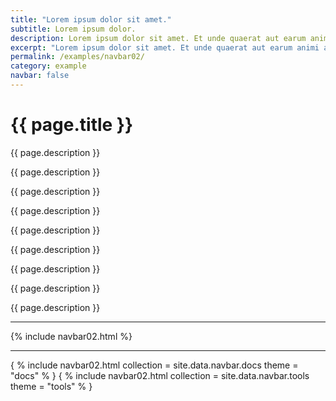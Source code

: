 ```yaml
---
title: "Lorem ipsum dolor sit amet."
subtitle: Lorem ipsum dolor.
description: Lorem ipsum dolor sit amet. Et unde quaerat aut earum animi aut explicabo saepe qui quibusdam accusamus ut velit asperiores vel natus temporibus. Qui sapiente saepe qui totam saepe est suscipit quia vel error provident cum omnis eius aut galisum rem nulla dolor? Qui internos voluptas est nulla odit est temporibus expedita eos quidem cumque. Ea voluptates eligendi quo rerum libero et molestiae harum vel fugit magni et cupiditate optio At quia consequuntur ut exercitationem laboriosam. Cum blanditiis voluptatibus At amet sunt At quia deleniti id quibusdam neque ut odio placeat.
excerpt: "Lorem ipsum dolor sit amet. Et unde quaerat aut earum animi aut explicabo saepe qui quibusdam accusamus ut velit asperiores vel natus temporibus."
permalink: /examples/navbar02/
category: example
navbar: false
---
```


<h1>{{ page.title }}</h1>
<p class = "text-justify">{{ page.description }}</p>
<p class = "text-justify">{{ page.description }}</p>
<p class = "text-justify">{{ page.description }}</p>
<p class = "text-justify">{{ page.description }}</p>
<p class = "text-justify">{{ page.description }}</p>
<p class = "text-justify">{{ page.description }}</p>
<p class = "text-justify">{{ page.description }}</p>
<p class = "text-justify">{{ page.description }}</p>
<p class = "text-justify">{{ page.description }}</p>

<hr>
{% include navbar02.html %}<hr>
{ % include navbar02.html collection = site.data.navbar.docs theme = "docs" % }
{ % include navbar02.html collection = site.data.navbar.tools theme = "tools" % }
